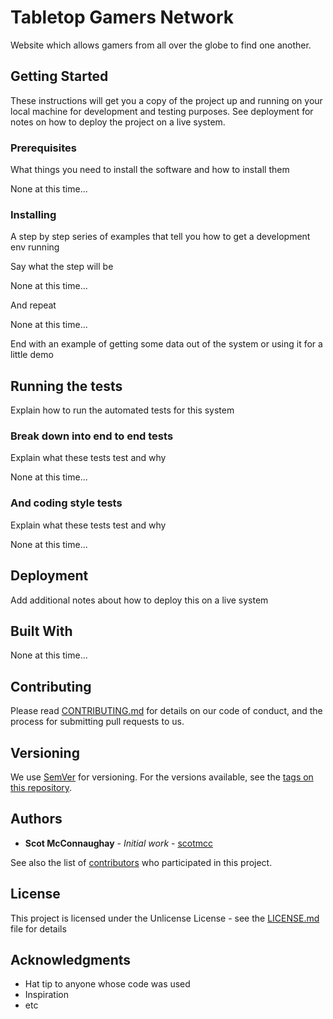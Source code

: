 # Tabletop Gamers Network

Website which allows gamers from all over the globe to find one another.

## Getting Started

These instructions will get you a copy of the project up and running on your local machine for development and testing purposes. See deployment for notes on how to deploy the project on a live system.

### Prerequisites

What things you need to install the software and how to install them

None at this time...

### Installing

A step by step series of examples that tell you how to get a development env running

Say what the step will be

None at this time...

And repeat

None at this time...

End with an example of getting some data out of the system or using it for a little demo

## Running the tests

Explain how to run the automated tests for this system

### Break down into end to end tests

Explain what these tests test and why

None at this time...

### And coding style tests

Explain what these tests test and why

None at this time...

## Deployment

Add additional notes about how to deploy this on a live system

## Built With

None at this time...

## Contributing

Please read [CONTRIBUTING.md](CONTRIBUTING.md) for details on our code of conduct, and the process for submitting pull requests to us.

## Versioning

We use [SemVer](http://semver.org/) for versioning. For the versions available, see the [tags on this repository](https://github.com/your/project/tags). 

## Authors

* **Scot McConnaughay** - *Initial work* - [scotmcc](https://github.com/scotmcc)

See also the list of [contributors](https://github.com/scotmcc/tabletop-gamers-network/graphs/contributors) who participated in this project.

## License

This project is licensed under the Unlicense License - see the [LICENSE.md](LICENSE.md) file for details

## Acknowledgments

* Hat tip to anyone whose code was used
* Inspiration
* etc

